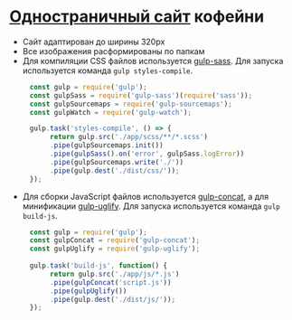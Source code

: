 # [Одностраничный сайт](https://adilzhexen0v.github.io/CafeStreet/dist/) кофейни
- Сайт адаптирован до ширины 320рх
- Все изображения расформированы по папкам
- Для компиляции CSS файлов используется [gulp-sass](https://www.npmjs.com/package/gulp-sass). Для запуска используется команда `gulp styles-compile`. 
```javascript
     const gulp = require('gulp');
     const gulpSass = require('gulp-sass')(require('sass'));
     const gulpSourcemaps = require('gulp-sourcemaps');
     const gulpWatch = require('gulp-watch');

     gulp.task('styles-compile', () => {
          return gulp.src('./app/scss/**/*.scss')
          .pipe(gulpSourcemaps.init())
          .pipe(gulpSass().on('error', gulpSass.logError))
          .pipe(gulpSourcemaps.write('./'))
          .pipe(gulp.dest('./dist/css/'));
     });
```
- Для сборки JavaScript файлов используется [gulp-concat](https://www.npmjs.com/package/gulp-concat), а для минификации [gulp-uglify](). Для запуска используется команда `gulp build-js`.
```javascript
     const gulp = require('gulp');
     const gulpConcat = require('gulp-concat');
     const gulpUglify = require('gulp-uglify');
     
     gulp.task('build-js', function() {
          return gulp.src('./app/js/*.js')
          .pipe(gulpConcat('script.js'))
          .pipe(gulpUglify())
          .pipe(gulp.dest('./dist/js/'));
     });
```
